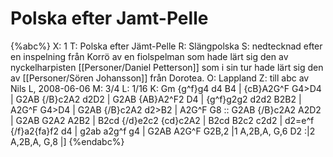 # Polska efter Jamt-Pelle

{%abc%}
X: 1
T: Polska efter Jämt-Pelle
R: Slängpolska
S: nedtecknad efter en inspelning från Korrö av en fiolspelman som hade lärt sig den av nyckelharpisten [[Personer/Daniel Petterson]] som i sin tur hade lärt sig den av [[Personer/Sören Johansson]] från Dorotea.
O: Lappland
Z: till abc av Nils L, 2008-06-06
M: 3/4
L: 1/16
K: Gm
{g^f}g4 d4 B4 | {cB}A2G^F G4>D4 | G2AB {/B}c2A2 d2D2 | G2AB {AB}A2^F2 D4 |
{g^f}g2g2 d2d2 B2B2 | A2G^F G4>D4 | G2AB {/B}c2A2 d2>B2 | A2G^F G8 ::
G2AB {/B}c2A2 A2D2 | G2AB G2A2 A2B2 | B2cd {/d}e2c2 {cd}c2A2 | B2cd B2c2 c2d2 |
d2=e^f {/f}a2{fa}f2 d4 | g2ab a2g^f g4 | G2AB A2G^F G2B,2 |1 A,2B,A, G,6 D2 :|2 A,2B,A, G,8 |]
{%endabc%}

